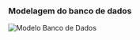 ### Modelagem do banco de dados
![Modelo Banco de Dados](https://github.com/joselisboaa/StoreMappingBackend/assets/67613937/c71af9ba-fc59-4ed8-adb7-80f25f91f936)
